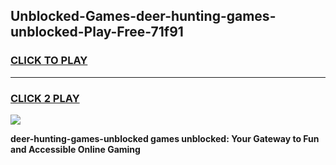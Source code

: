 
## Unblocked-Games-deer-hunting-games-unblocked-Play-Free-71f91
<h3>
<a href="https://premium76.site?title=deer-hunting-games-unblocked&ref=10A">CLICK TO PLAY</a></h3>
<hr>

<h3>
<a href="https://premium76.site?title=deer-hunting-games-unblocked&ref=10A">CLICK 2 PLAY</a>
  
</h3>

<a href="https://premium76.site?title=deer-hunting-games-unblocked&ref=10A"><img src="https://clearcache.store/games.png"></a>


**deer-hunting-games-unblocked games unblocked: Your Gateway to Fun and Accessible Online Gaming**
